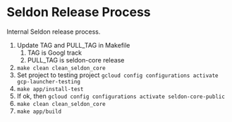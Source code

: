 # Seldon Release Process

Internal Seldon release process.

 1. Update TAG and PULL_TAG in Makefile
    1. TAG is Googl track
    1. PULL_TAG is seldon-core release
 1. ```make clean clean_seldon_core```
 1. Set project to testing project ```gcloud config configurations activate gcp-launcher-testing```
 1. ```make app/install-test```
 1. If ok, then ```gcloud config configurations activate seldon-core-public```
 1. ```make clean clean_seldon_core``` 
 1. ```make app/build```